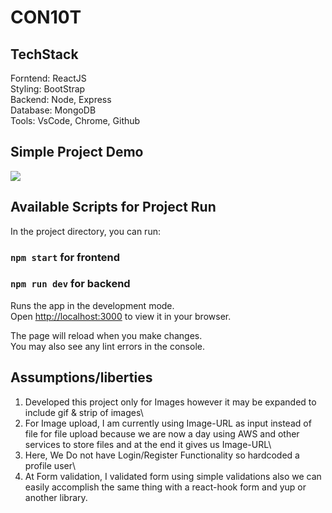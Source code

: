 # CON10T

## TechStack

Forntend: ReactJS\
Styling: BootStrap\
Backend: Node, Express\
Database: MongoDB\
Tools: VsCode, Chrome, Github

## Simple Project Demo

![]([[https://github.com/dip0011/CONTENT/blob/main/Demo/CONTENT-DEMO.gif]](https://github.com/dip0011/CONTENT/blob/main/Demo/CONTENT-DEMO.gif))


## Available Scripts for Project Run

In the project directory, you can run:

### `npm start` for frontend

### `npm run dev` for backend

Runs the app in the development mode.\
Open [http://localhost:3000](http://localhost:3000) to view it in your browser.

The page will reload when you make changes.\
You may also see any lint errors in the console.

## Assumptions/liberties
1. Developed this project only for Images however it may be expanded to include gif & strip of images\
2. For Image upload, I am currently using Image-URL as input instead of file for file upload because we are now a day using AWS and other services to store files and at the end it gives us Image-URL\
3. Here, We Do not have Login/Register Functionality so hardcoded a profile user\
4. At Form validation, I validated form using simple validations also we can easily accomplish the same thing with a react-hook form and yup or another library.
